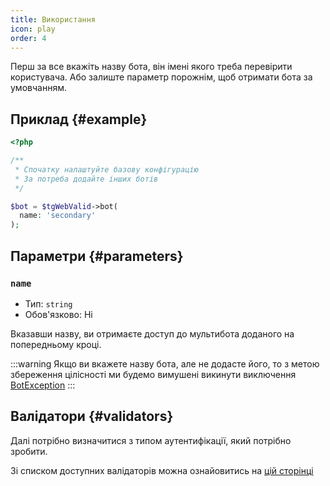 ```yaml
---
title: Використання
icon: play
order: 4
---
```


Перш за все вкажіть назву бота, він імені якого треба перевірити користувача. Або залиште параметр порожнім, щоб отримати бота за умовчанням.

## Приклад {#example}

```php
<?php

/**
 * Спочатку налаштуйте базову конфігурацію
 * За потреба додайте інших ботів
 */

$bot = $tgWebValid->bot(
  name: 'secondary' 
);
```

## Параметри {#parameters}

### `name`
- Тип: `string`
- Обов'язково: Ні

Вказавши назву, ви отримаєте доступ до мультибота доданого на попередньому кроці.

:::warning
Якщо ви вкажете назву бота, але не додасте його, то з метою збереження цілісності ми будемо вимушені викинути виключення [BotException](../exception/bot.md)
:::

## Валідатори {#validators}
Далі потрібно визначитися з типом аутентифікації, який потрібно зробити.

Зі списком доступних валідаторів можна ознайовитись на [цій сторінці](../validator/)